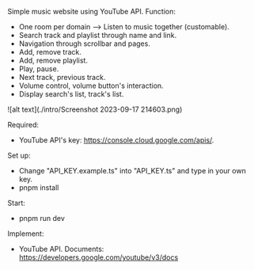 Simple music website using YouTube API.
Function:
- One room per domain --> Listen to music together (customable).
- Search track and playlist through name and link.
- Navigation through scrollbar and pages.
- Add, remove track.
- Add, remove playlist.
- Play, pause.
- Next track, previous track.
- Volume control, volume button's interaction.
- Display search's list, track's list.

![alt text](./intro/Screenshot 2023-09-17 214603.png)

Required: 
- YouTube API's key: https://console.cloud.google.com/apis/.

Set up:
- Change "API_KEY.example.ts" into "API_KEY.ts" and type in your own key.
- pnpm install

Start:
- pnpm run dev

Implement:
- YouTube API. Documents: https://developers.google.com/youtube/v3/docs

